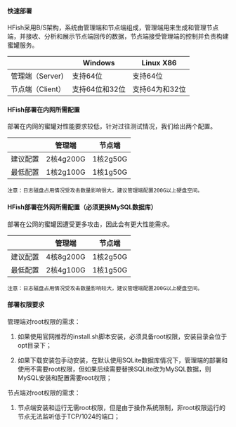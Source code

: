 #### 快速部署

HFish采用B/S架构，系统由管理端和节点端组成，管理端用来生成和管理节点端，并接收、分析和展示节点端回传的数据，节点端接受管理端的控制并负责构建蜜罐服务。

|                  | Windows        | Linux X86      |
| ---------------- | -------------- | -------------- |
| 管理端（Server)  | 支持64位       | 支持64位       |
| 节点端（Client） | 支持64位和32位 | 支持64为和32位 |



#### HFish部署在内网所需配置

部署在内网的蜜罐对性能要求较低，针对过往测试情况，我们给出两个配置。

|               | 管理端         | 节点端       |
| --------- | ------------- | ----------- |
| 建议配置 | 2核4g200G | 1核2g50G |
| 最低配置 | 1核2g100G | 1核1g50G |

`注意：日志磁盘占用情况受攻击数量影响很大，建议管理端配置200G以上硬盘空间。`



#### HFish部署在外网所需配置（必须更换MySQL数据库）

部署在公网的蜜罐因遭受更多攻击，因此会有更大性能需求。

|               | 管理端         | 节点端       |
| --------- | ------------- | ----------- |
| 建议配置 | 4核8g200G | 1核2g50G |
| 最低配置 | 2核4g100G | 1核1g50G |

`注意：日志磁盘占用情况受攻击数量影响较大，建议管理端配置200G以上硬盘空间。`



#### 部署权限要求

管理端对root权限的需求：

1. 如果使用官网推荐的install.sh脚本安装，必须具备root权限，安装目录会位于opt目录下；

2. 如果下载安装包手动安装，在默认使用SQLite数据库情况下，管理端的部署和使用不需要root权限，但如果后续需要替换SQLite改为MySQL数据，则MySQL安装和配置需要root权限；

节点端对root权限的需求：

1. 节点端安装和运行无需root权限，但是由于操作系统限制，非root权限运行的节点无法监听低于TCP/1024的端口；

